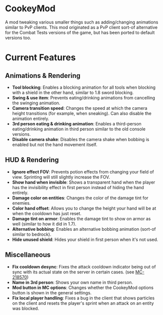# CookeyMod

A mod tweaking various smaller things such as adding/changing animations similar to PvP clients.
This mod originated as a PvP client sort-of alternative for the Combat Tests versions of the game, but has been ported to default versions too.

# Current Features
## Animations & Rendering
- <b>Tool blocking</b>: Enables a blocking animation for all tools when blocking with a shield in the other hand, similar to 1.8 sword blocking.
- <b>Swing & use item</b>: Prevents eating/drinking animations from cancelling the swinging animation.
- <b>Camera transition speed</b>: Changes the speed at which the camera height transitions (for example, when sneaking). Can also disable the animation entirely.
- <b>3rd person eating & drinking animation</b>: Enables a third-person eating/drinking animation in third person similar to the old console versions.
- <b>Disable camera shake</b>: Disables the camera shake when bobbing is enabled but not the hand movement itself.
## HUD & Rendering
- <b>Ignore effect FOV</b>: Prevents potion effects from changing your field of view. Sprinting will still slightly increase the FOV.
- <b>Show hand when invisible</b>: Shows a transparent hand when the player has the invisibility effect in first person instead of hiding the hand entirely.
- <b>Damage color on entities</b>: Changes the color of the damage tint for enemies.
- <b>Color hand offset</b>: Allows you to change the height your hand will be at when the cooldown has just reset.
- <b>Damage tint on armor</b>: Enables the damage tint to show on armor as well (similar to how it did in 1.7).
- <b>Alternative bobbing</b>: Enables an alternative bobbing animation (sort-of similar to bedrock).
- <b>Hide unused shield</b>: Hides your shield in first person when it's not used.
## Miscellaneous
- <b>Fix cooldown desync</b>: Fixes the attack cooldown indicator being out of sync with its actual state on the server in certain cases. (see [MC-218570](https://bugs.mojang.com/browse/MC-218570))
- <b>Name in 3rd person</b>: Shows your own name in third person.
- <b>Mod button in MC options</b>: Changes whether the CookeyMod options button is shown in the general settings.
- <b>Fix local player handling</b>: Fixes a bug in the client that shows particles on the client and resets the player's sprint when an attack on an entity was blocked.
